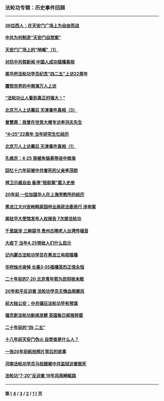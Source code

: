 ### 法轮功专辑：历史事件回顾
---
#### [36位西人：在天安门广场上为自由而战](../../pages/nf5793/n13390029.md?08010430) 
#### [中共为何制造“天安门自焚案”](../../pages/nf5793/n13183270.md?08010430) 
#### [天安门广场上的“呐喊”（1）](../../pages/nf5793/n13105277.md?08010430) 
#### [对抗中共假新闻 中国人成功插播真相](../../pages/nf5793/n12910618.md?08010430) 
#### [美华府法轮功学员纪念“四二五”上访22周年](../../pages/nf5793/n12904445.md?08010430) 
#### [震惊世界的中南海万人上访](../../pages/nf5793/n12903976.md?08010430) 
#### [“法轮功让人看到真正的强大！”](../../pages/nf5793/n12903195.md?08010430) 
#### [北京万人上访幕后 天津事件真相（3）](../../pages/nf5793/n12902807.md?08010430) 
#### [曾慧燕：我曾在世贸大楼专访李洪志先生](../../pages/nf5793/n12898729.md?08010430) 
#### [“4•25”22周年 当年研究生忆经历](../../pages/nf5793/n12894152.md?08010430) 
#### [北京万人上访幕后 天津事件真相（1）](../../pages/nf5793/n12885174.md?08010430) 
#### [孔维京：4·25 我被朱镕基带进中南海](../../pages/nf5793/n12864987.md?08010430) 
#### [回忆十六年前被中共害死的父亲李茂勋](../../pages/nf5793/n12880270.md?08010430) 
#### [捍卫示威自由 香港“阻街案”载入史册](../../pages/nf5793/n12811245.md?08010430) 
#### [20年前 一位加国华人在上海劳教所的经历](../../pages/nf5793/n12707932.md?08010430) 
#### [黑龙江大兴安岭韩家园林业局政法委恶行 涉命案](../../pages/nf5793/n12622815.md?08010430) 
#### [美驻华大使馆发布人权报告 7次提法轮功](../../pages/nf5793/n12520541.md?08010430) 
#### [千里跋涉 三麻袋书 贵州古稀老人台湾传福音](../../pages/nf5793/n12198750.md?08010430) 
#### [大疫下 当年4.25带给人们什么启示](../../pages/nf5793/n12058565.md?08010430) 
#### [记内蒙古法轮功学员在黑龙江电视插播](../../pages/nf5793/n11699194.md?08010430) 
#### [华府烛光夜悼 长春3·05插播英烈正信永恒](../../pages/nf5793/n11397432.md?08010430) 
#### [二十年前的7·20 北京青年郭为民彻夜未眠](../../pages/nf5793/n11354195.md?08010430) 
#### [20年和平反迫害 法轮功学员无惧血雨腥风](../../pages/nf5793/n11348279.md?08010430) 
#### [前大陆公安：中共镇压法轮功早有预谋](../../pages/nf5793/n11352168.md?08010430) 
#### [福克斯法轮功新闻发酵  英国每日邮报转载](../../pages/nf5793/n11285952.md?08010430) 
#### [二十年前的“四·二五”](../../pages/nf5793/n11207639.md?08010430) 
#### [十八年前天安门伪火 自焚者是什么人？](../../pages/nf5793/n10996556.md?08010430) 
#### [一张20年前航拍照片背后的故事](../../pages/nf5793/n10693797.md?08010430) 
#### [河南法轮功学员马桂娥被中共监狱迫害致死](../../pages/nf5793/n10684974.md?08010430) 
#### [法轮功“7‧20”反迫害 19年风雨崎岖路](../../pages/nf5793/n10570834.md?08010430) 

---
#### 第 [ [4](./4.md?08010430) / [3](./3.md?08010430) / [2](./2.md?08010430) / [1](./1.md?08010430) ] 页
